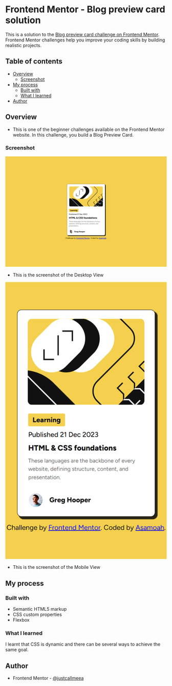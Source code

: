 # Frontend Mentor - Blog preview card solution

This is a solution to the [Blog preview card challenge on Frontend Mentor](https://www.frontendmentor.io/challenges/blog-preview-card-ckPaj01IcS). Frontend Mentor challenges help you improve your coding skills by building realistic projects. 

## Table of contents

- [Overview](#overview)
  - [Screenshot](#screenshot)
- [My process](#my-process)
  - [Built with](#built-with)
  - [What I learned](#what-i-learned)
- [Author](#author)

## Overview
- This is one of the beginner challenges available on the Frontend Mentor website. In this challenge, you build a Blog Preview Card.

### Screenshot
![Desktop View](<design/Desktop View.png>)
- This is the screenshot of the Desktop View

![Mobile View](<design/Mobile View.png>)
- This is the screenshot of the Mobile View

## My process

### Built with

- Semantic HTML5 markup
- CSS custom properties
- Flexbox

### What I learned

I learnt that CSS is dynamic and there can be several ways to achieve the same goal.

## Author
- Frontend Mentor - [@justcallmeea](https://www.frontendmentor.io/profile/justcallmeea)
